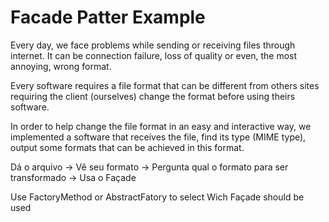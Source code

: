 # Facade Patter Example

Every day, we face problems while sending or receiving files through internet.
It can be connection failure, loss of quality or even, the most annoying, wrong format.  

Every software requires a file format that can be different from others sites
requiring the client (ourselves) change the format before using theirs software.

In order to help change the file format in an easy and interactive way, we implemented
a software that receives the file, find its type (MIME type), output some formats that can be achieved
in this format.





Dá o arquivo -> Vê seu formato -> Pergunta qual o formato para ser transformado -> 
Usa o Façade

Use FactoryMethod or AbstractFatory to select Wich Façade should be used